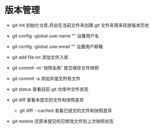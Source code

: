 # 版本管理

- git init 初始化仓库,将会在当前文件夹创建.git 文件夹用来存放版本历史

- git config -global user.name "" 设置用户名
- git config -global user.email "" 设置用户邮箱

- git add file.txt 添加文件入库

- git commit -m '快照名称' 提交保存文件快照

- git commit -a 添加并提交所有文件

- git status 查看目前 git 仓库中文件状态

- git diff 查看未提交的文件和快照差异

  - git diff --cached 查看已提交的文件和快照差异

- git restore <file> 还原未提交的已修改文件到上次快照状态
